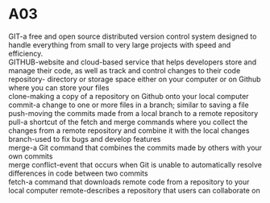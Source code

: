 # A03
GIT-a free and open source distributed version control system designed to handle everything from small to very large projects with speed and efficiency.<br>
GITHUB-website and cloud-based service that helps developers store and manage their code, as well as track and control changes to their code<br>
repository- directory or storage space either on your computer or on Github where you can store your files<br>
clone-making a copy of a repository on Github onto your local computer<br>
commit-a change to one or more files in a branch; similar to saving a file<br>
push-moving the commits made from a local branch to a remote repository<br>
pull-a shortcut of the fetch and merge commands where you collect the changes from a remote repository and combine it with the local changes<br>
branch-used to fix bugs and develop features<br>
merge-a Git command that combines the commits made by others with your own commits<br>
merge conflict-event that occurs when Git is unable to automatically resolve differences in code between two commits<br>
fetch-a command that downloads remote code from a repository to your local computer
remote-describes a repository that users can collaborate on
